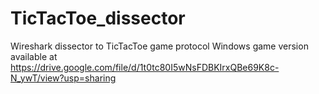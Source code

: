 # TicTacToe_dissector
Wireshark dissector to TicTacToe game protocol
Windows game version available at https://drive.google.com/file/d/1t0tc80I5wNsFDBKIrxQBe69K8c-N_ywT/view?usp=sharing

